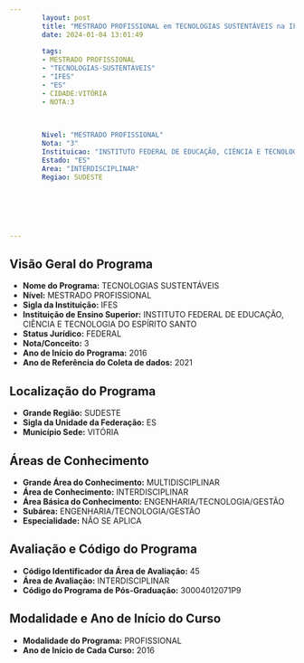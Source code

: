```yaml
---
        layout: post
        title: "MESTRADO PROFISSIONAL em TECNOLOGIAS SUSTENTÁVEIS na IFES  "
        date: 2024-01-04 13:01:49
     
        tags:
        - MESTRADO PROFISSIONAL
        - "TECNOLOGIAS-SUSTENTÁVEIS"
        - "IFES"
        - "ES"
        - CIDADE:VITÓRIA
        - NOTA:3
        
       

        Nivel: "MESTRADO PROFISSIONAL"
        Nota: "3"
        Instituicao: "INSTITUTO FEDERAL DE EDUCAÇÃO, CIÊNCIA E TECNOLOGIA DO ESPÍRITO SANTO"
        Estado: "ES"
        Area: "INTERDISCIPLINAR"
        Regiao: SUDESTE
        
        
        
        
        
        
---
```

## Visão Geral do Programa
- **Nome do Programa:** TECNOLOGIAS SUSTENTÁVEIS
- **Nível:** MESTRADO PROFISSIONAL
- **Sigla da Instituição:** IFES
- **Instituição de Ensino Superior:** INSTITUTO FEDERAL DE EDUCAÇÃO, CIÊNCIA E TECNOLOGIA DO ESPÍRITO SANTO
- **Status Jurídico:** FEDERAL
- **Nota/Conceito:** 3
- **Ano de Início do Programa:** 2016
- **Ano de Referência do Coleta de dados:** 2021

## Localização do Programa
- **Grande Região:** SUDESTE
- **Sigla da Unidade da Federação:** ES
- **Município Sede:** VITÓRIA

## Áreas de Conhecimento
- **Grande Área do Conhecimento:** MULTIDISCIPLINAR
- **Área de Conhecimento:** INTERDISCIPLINAR
- **Área Básica do Conhecimento:** ENGENHARIA/TECNOLOGIA/GESTÃO
- **Subárea:** ENGENHARIA/TECNOLOGIA/GESTÃO
- **Especialidade:** NÃO SE APLICA

## Avaliação e Código do Programa
- **Código Identificador da Área de Avaliação:** 45
- **Área de Avaliação:** INTERDISCIPLINAR
- **Código do Programa de Pós-Graduação:** 30004012071P9


## Modalidade e Ano de Início do Curso
- **Modalidade do Programa:** PROFISSIONAL
- **Ano de Início de Cada Curso:** 2016
